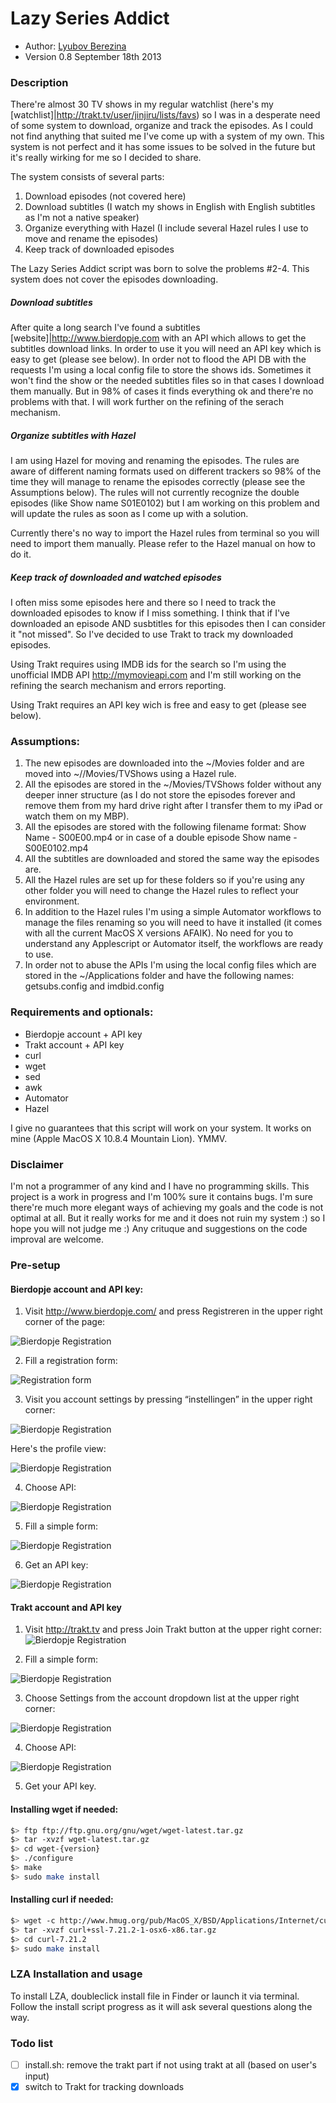 Lazy Series Addict
===========

* Author: [Lyubov Berezina](http://allthatbuzz.com/)
* Version 0.8 September 18th 2013

### Description

There're almost 30 TV shows in my regular watchlist (here's my [watchlist]|http://trakt.tv/user/jinjiru/lists/favs) so I was in a desperate need of some system to download, organize and track the episodes. As I could not find anything that suited me I've come up with a system of my own. This system is not perfect and it has some issues to be solved in the future but it's really wirking for me so I decided to share.

The system consists of several parts:

1. Download episodes (not covered here)
2. Download subtitles (I watch my shows in English with English subtitles as I'm not a native speaker)
3. Organize everything with Hazel (I include several Hazel rules I use to move and rename the episodes)
4. Keep track of downloaded episodes

The Lazy Series Addict script was born to solve the problems #2-4. This system does not cover the episodes downloading.

##### Download subtitles

After quite a long search I've found a subtitles [website]|http://www.bierdopje.com with an API which allows to get the subtitles download links. In order to use it you will need an API key which is easy to get (please see below). In order not to flood the API DB with the requests I'm using a local config file to store the shows ids. Sometimes it won't find the show or the needed subtitles files so in that cases I download them manually. But in 98% of cases it finds everything ok and there're no problems with that. I will work further on the refining of the serach mechanism.

##### Organize subtitles with Hazel

I am using Hazel for moving and renaming the episodes. The rules are aware of different naming formats used on different trackers so 98% of the time they will manage to rename the episodes correctly (please see the Assumptions below). The rules will not currently recognize the double episodes (like Show name S01E0102) but I am working on this problem and will update the rules as soon as I come up with a solution.

Currently there's no way to import the Hazel rules from terminal so you will need to import them manually. Please refer to the Hazel manual on how to do it.

##### Keep track of downloaded and watched episodes

I often miss some episodes here and there so I need to track the downloaded episodes to know if I miss something. I think  that if I've downloaded an episode AND susbtitles for this episodes then I can consider it "not missed". So I've decided to use Trakt to track my downloaded episodes. 

Using Trakt requires using IMDB ids for the search so I'm using the unofficial IMDB API http://mymovieapi.com and I'm still working on the refining the search mechanism and errors reporting.

Using Trakt requires an API key wich is free and easy to get (please see below).

### Assumptions:
1. The new episodes are downloaded into the ~/Movies folder and are moved into ~//Movies/TVShows using a  Hazel rule.
2. All the episodes are stored in the ~/Movies/TVShows folder without any deeper inner structure (as I do not store the episodes forever and remove them from my hard drive right after I transfer them to my iPad or watch them on my MBP).
3. All the episodes are stored with the following filename format: Show Name - S00E00.mp4 or in case of a double episode Show name - S00E0102.mp4
4. All the subtitles are downloaded and stored the same way the episodes are.
5. All the Hazel rules are set up for these folders so if you're using any other folder you will need to change the Hazel rules to reflect your environment.
6. In addition to the Hazel rules I'm using a simple Automator workflows to manage the files renaming so you will need to have it installed (it comes with all the current MacOS X versions AFAIK). No need for you to understand any Applescript or Automator itself, the workflows are ready to use. 
7. In order not to abuse the APIs I'm using the local config files which are stored in the ~/Applications folder and have the following names: getsubs.config and imdbid.config

### Requirements and optionals: 
* Bierdopje account + API key
* Trakt account + API key
* curl
* wget
* sed
* awk
* Automator
* Hazel

I give no guarantees that this script will work on your system. It works on mine (Apple MacOS X 10.8.4 Mountain Lion). YMMV.

### Disclaimer
I'm not a programmer of any kind and I have no programming skills. This project is a work in progress and I'm 100% sure it contains bugs. I'm sure there're much more elegant ways of achieving my goals and the code is not optimal at all. But it really works for me and it does not ruin my system :) so I hope you will not judge me :) Any crituque and suggestions on the code improval are welcome.

### Pre-setup

#### Bierdopje account and API key:

1. Visit http://www.bierdopje.com/ and press Registreren in the upper right corner of the page:

![Bierdopje Registration](http://farm2.static.flickr.com/1098/5128232682_efbdc4022b.jpg)

2. Fill a registration form:

![Registration form](http://farm2.static.flickr.com/1351/5128232638_dfa6b27a57.jpg)

3. Visit you account settings by pressing “instellingen” in the upper right corner:

![Bierdopje Registration](http://farm2.static.flickr.com/1115/5128232278_a48fdb26ba.jpg)

Here's the profile view:

![Bierdopje Registration](http://farm5.static.flickr.com/4052/5128232356_9a5c85256a.jpg)

4. Choose API:

![Bierdopje Registration](http://farm2.static.flickr.com/1106/5127627909_c39824101c_m.jpg)

5. Fill a simple form:

![Bierdopje Registration](http://farm5.static.flickr.com/4071/5127627951_028a039a3b.jpg)

6. Get an API key:

![Bierdopje Registration](http://farm2.static.flickr.com/1088/5127689407_02fcb98aca.jpg)


#### Trakt account and API key

1. Visit http://trakt.tv and press Join Trakt button at the upper right corner:
![Bierdopje Registration](http://farm4.staticflickr.com/3824/9797462873_1216cc782a_o.png)

2. Fill a simple form:

![Bierdopje Registration](http://farm4.staticflickr.com/3714/9797383005_64a379cf45_o.png)

3. Choose Settings from the account dropdown list at the upper right corner:

![Bierdopje Registration](http://farm6.staticflickr.com/5524/9797461973_04fa8bcedc_o.png)

4. Choose API:

![Bierdopje Registration](http://farm8.staticflickr.com/7430/9797396914_708aeee1b4_o.png)

5. Get your API key.

#### Installing wget if needed:

```sh
$> ftp ftр://ftp.gnu.org/gnu/wget/wget-latest.tar.gz 
$> tar -xvzf wget-latest.tar.gz
$> cd wget-{version}
$> ./configure
$> make
$> sudo make install
```


#### Installing curl if needed:

```sh
$> wget -с httр://www.hmug.org/pub/MacOS_X/BSD/Applications/Internet/curl/curl+ssl-7.21.2-1-osx6-x86.tar.gz
$> tar -xvzf curl+ssl-7.21.2-1-osx6-x86.tar.gz
$> cd curl-7.21.2
$> sudo make install
```

### LZA Installation and usage

To install LZA, doubleclick install file in Finder or launch it via terminal. Follow the install script progress as it will ask several questions along the way.

### Todo list

- [ ] install.sh: remove the trakt part if not using trakt at all (based on user's input)
- [x] switch to Trakt for tracking downloads
